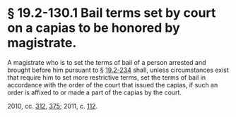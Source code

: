 # § 19.2-130.1 Bail terms set by court on a capias to be honored by magistrate.

<p>A magistrate who is to set the terms of bail of a person arrested and brought before him pursuant to § <a href='http://law.lis.virginia.gov/vacode/19.2-234/'>19.2-234</a> shall, unless circumstances exist that require him to set more restrictive terms, set the terms of bail in accordance with the order of the court that issued the capias, if such an order is affixed to or made a part of the capias by the court.</p><p>2010, cc. <a href='http://lis.virginia.gov/cgi-bin/legp604.exe?101+ful+CHAP0312'>312</a>, <a href='http://lis.virginia.gov/cgi-bin/legp604.exe?101+ful+CHAP0375'>375</a>; 2011, c. <a href='http://lis.virginia.gov/cgi-bin/legp604.exe?111+ful+CHAP0112'>112</a>.</p>
